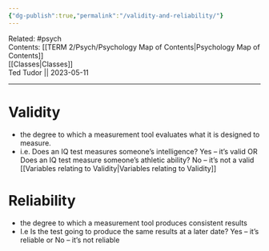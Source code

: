 ```yaml
---
{"dg-publish":true,"permalink":"/validity-and-reliability/"}
---
```


Related: #psych  
Contents: [[TERM 2/Psych/Psychology Map of Contents\|Psychology Map of Contents]]  
[[Classes\|Classes]]  
Ted Tudor || 2023-05-11
***

# Validity

- the degree to which a measurement tool evaluates what it is designed to measure.
- i.e. Does an IQ test measures someone’s intelligence? Yes – it’s valid OR Does an IQ test measure someone’s athletic ability? No – it’s not a valid
[[Variables relating to Validity\|Variables relating to Validity]]

# Reliability

- the degree to which a measurement tool produces consistent results
- I.e Is the test going to produce the same results at a later date? Yes – it’s reliable or No – it’s not reliable

